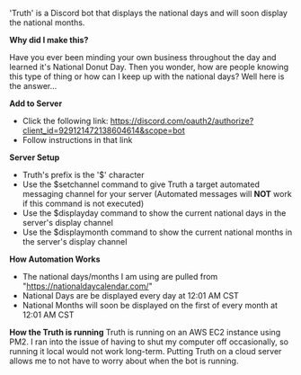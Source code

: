 'Truth' is a Discord bot that displays the national days and will soon display the national months.

**Why did I make this?**

Have you ever been minding your own business throughout the day and learned it's National Donut Day. Then you wonder, how are people knowing this type of thing or how can I keep up with the national days? Well here is the answer...

**Add to Server**
- Click the following link: https://discord.com/oauth2/authorize?client_id=929121472138604614&scope=bot
- Follow instructions in that link

**Server Setup**
- Truth's prefix is the '$' character
- Use the $setchannel command to give Truth a target automated messaging channel for your server (Automated messages will **NOT** work if this command is not executed)
- Use the $displayday command to show the current national days in the server's display channel
- Use the $displaymonth command to show the current national months in the server's display channel

**How Automation Works**
- The national days/months I am using are pulled from "https://nationaldaycalendar.com/"
- National Days are be displayed every day at 12:01 AM CST
- National Months will soon be displayed on the first of every month at 12:01 AM CST

**How the Truth is running**
Truth is running on an AWS EC2 instance using PM2. I ran into the issue of having to shut my computer off occasionally, so running it local would not work long-term. Putting Truth on a cloud server allows me to not have to worry about when the bot is running.
